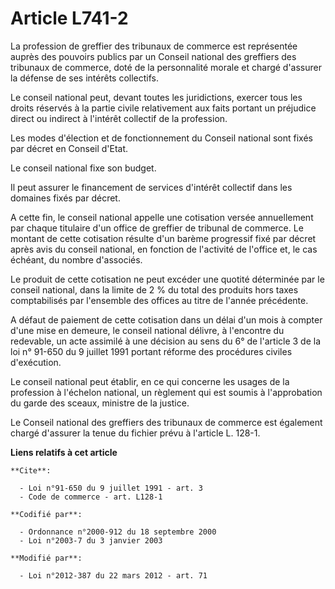 # Article L741-2

La profession de greffier des tribunaux de commerce est représentée auprès des pouvoirs publics par un Conseil national des
greffiers des tribunaux de commerce, doté de la personnalité morale et chargé d'assurer la défense de ses intérêts
collectifs. 

Le conseil national peut, devant toutes les juridictions, exercer tous les droits réservés à la partie civile relativement
aux faits portant un préjudice direct ou indirect à l'intérêt collectif de la profession. 

Les modes d'élection et de fonctionnement du Conseil national sont fixés par décret en Conseil d'Etat. 

Le conseil national fixe son budget. 

Il peut assurer le financement de services d'intérêt collectif dans les domaines fixés par décret. 

A cette fin, le conseil national appelle une cotisation versée annuellement par chaque titulaire d'un office de greffier de
tribunal de commerce. Le montant de cette cotisation résulte d'un barème progressif fixé par décret après avis du conseil
national, en fonction de l'activité de l'office et, le cas échéant, du nombre d'associés. 

Le produit de cette cotisation ne peut excéder une quotité déterminée par le conseil national, dans la limite de 2 % du total
des produits hors taxes comptabilisés par l'ensemble des offices au titre de l'année précédente. 

A défaut de paiement de cette cotisation dans un délai d'un mois à compter d'une mise en demeure, le conseil national
délivre, à l'encontre du redevable, un acte assimilé à une décision au sens du 6° de l'article 3 de la loi n° 91-650 du 9
juillet 1991 portant réforme des procédures civiles d'exécution. 

Le conseil national peut établir, en ce qui concerne les usages de la profession à l'échelon national, un règlement qui est
soumis à l'approbation du garde des sceaux, ministre de la justice. 

Le Conseil national des greffiers des tribunaux de commerce est également chargé d'assurer la tenue du fichier prévu à
l'article L. 128-1.

**Liens relatifs à cet article**

	**Cite**:

	  - Loi n°91-650 du 9 juillet 1991 - art. 3
	  - Code de commerce - art. L128-1

	**Codifié par**:

	  - Ordonnance n°2000-912 du 18 septembre 2000
	  - Loi n°2003-7 du 3 janvier 2003

	**Modifié par**:

	  - Loi n°2012-387 du 22 mars 2012 - art. 71
